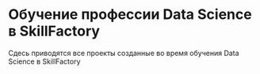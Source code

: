 # Обучение профессии Data Science в SkillFactory
Сдесь приводятся все проекты созданные во время обучения Data Science в SkillFactory
